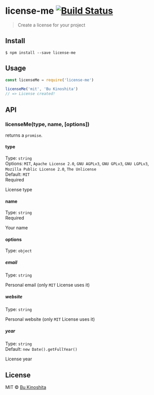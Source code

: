 # license-me [![Build Status](https://travis-ci.org/bukinoshita/license-me.svg?branch=master)](https://travis-ci.org/bukinoshita/license-me)

> Create a license for your project


## Install

```
$ npm install --save license-me
```


## Usage
```js
const licenseMe = require('license-me')

licenseMe('mit', 'Bu Kinoshita')
// => License created!
```


## API

### licenseMe(type, name, [options])

returns a `promise`.

#### type

Type: `string`<br/>
Options: `MIT`, `Apache License 2.0`, `GNU AGPLv3`, `GNU GPLv3`, `GNU LGPLv3`, `Mozilla Public License 2.0`, `The Unlicense`<br/>
Default: `MIT`<br/>
Required

License type

#### name

Type: `string`<br/>
Required

Your name

#### options

Type: `object`

##### email

Type: `string`<br/>

Personal email (only `MIT` License uses it)

##### website

Type: `string`<br/>

Personal website (only `MIT` License uses it)

##### year

Type: `string`<br/>
Default: `new Date().getFullYear()`<br/>

License year


## License

MIT © [Bu Kinoshita](https://bukinoshita.io)
